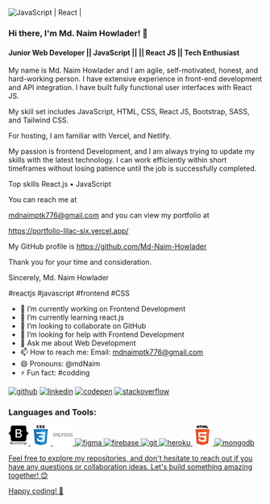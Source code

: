![JavaScript | React |](https://i.ibb.co/ZTh3J5S/1690063355243.jpg)

### Hi there, I'm Md. Naim Howlader! 👋

#### Junior Web Developer || JavaScript || || React JS || Tech Enthusiast
<p>
My name is Md. Naim Howlader and I am agile, self-motivated, honest, and hard-working person.
I have extensive experience in front-end development and API integration.
I have built fully functional user interfaces with React JS.
</p>

My skill set includes JavaScript, HTML, CSS,  React JS,  Bootstrap, SASS, and Tailwind CSS.


For hosting, I am familiar with  Vercel, and Netlify.

My passion is frontend Development, and I am always trying to update my skills with the latest technology. I can work efficiently within short timeframes without losing patience until the job is successfully completed.

Top skills
React.js • JavaScript

You can reach me at 

mdnaimptk776@gmail.com
and you can view my portfolio at 

https://portfolio-lilac-six.vercel.app/

My GitHub profile is https://github.com/Md-Naim-Howlader

Thank you for your time and consideration.

Sincerely,
Md. Naim Howlader

#reactjs #javascript #frontend #CSS

- 🔭 I’m currently working on Frontend Development 
- 🌱 I’m currently learning react.js
- 👯 I’m looking to collaborate on GitHub 
- 🤔 I’m looking for help with Frontend Development 
- 💬 Ask me about Web Development 
- 📫 How to reach me: Email: mdnaimptk776@gmail.com
- 😄 Pronouns: @mdNaim
- ⚡ Fun fact: #codding 


[<img src='https://cdn.jsdelivr.net/npm/simple-icons@3.0.1/icons/github.svg' alt='github' height='40'>](https://github.com/Md-RonyAhmed)  [<img src='https://cdn.jsdelivr.net/npm/simple-icons@3.0.1/icons/linkedin.svg' alt='linkedin' height='40'>](https://www.linkedin.com/in/md-rony-92bb62159/)  [<img src='https://cdn.jsdelivr.net/npm/simple-icons@3.0.1/icons/codepen.svg' alt='codepen' height='40'>](https://codepen.io/@mdRony)  [<img src='https://cdn.jsdelivr.net/npm/simple-icons@3.0.1/icons/stackoverflow.svg' alt='stackoverflow' height='40'>](https://stackoverflow.com/users/17323649)  

<h3 align="left">Languages and Tools:</h3>
<p align="left"> <a href="https://getbootstrap.com" target="_blank" rel="noreferrer"> <img src="https://raw.githubusercontent.com/devicons/devicon/master/icons/bootstrap/bootstrap-plain-wordmark.svg" alt="bootstrap" width="40" height="40"/> </a> <a href="https://www.w3schools.com/css/" target="_blank" rel="noreferrer"> <img src="https://raw.githubusercontent.com/devicons/devicon/master/icons/css3/css3-original-wordmark.svg" alt="css3" width="40" height="40"/> </a> <a href="https://expressjs.com" target="_blank" rel="noreferrer"> <img src="https://raw.githubusercontent.com/devicons/devicon/master/icons/express/express-original-wordmark.svg" alt="express" width="40" height="40"/> </a> <a href="https://www.figma.com/" target="_blank" rel="noreferrer"> <img src="https://www.vectorlogo.zone/logos/figma/figma-icon.svg" alt="figma" width="40" height="40"/> </a> <a href="https://firebase.google.com/" target="_blank" rel="noreferrer"> <img src="https://www.vectorlogo.zone/logos/firebase/firebase-icon.svg" alt="firebase" width="40" height="40"/> </a> <a href="https://git-scm.com/" target="_blank" rel="noreferrer"> <img src="https://www.vectorlogo.zone/logos/git-scm/git-scm-icon.svg" alt="git" width="40" height="40"/> </a> <a href="https://heroku.com" target="_blank" rel="noreferrer"> <img src="https://www.vectorlogo.zone/logos/heroku/heroku-icon.svg" alt="heroku" width="40" height="40"/> </a> <a href="https://www.w3.org/html/" target="_blank" rel="noreferrer"> <img src="https://raw.githubusercontent.com/devicons/devicon/master/icons/html5/html5-original-wordmark.svg" alt="html5" width="40" height="40"/> </a> <a href="https://developer.mozilla.org/en-US/docs/Web/JavaScript" target="_blank" rel="noreferrer"> <img src="https://www.vectorlogo.zone/logos/mongodb/mongodb-icon.svg" alt="mongodb" width="40" height="40"/>





Feel free to explore my repositories, and don't hesitate to reach out if you have any questions or collaboration ideas. Let's build something amazing together! 😊



Happy coding! 🚀
